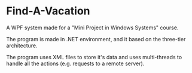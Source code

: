 # Find-A-Vacation
A WPF system made for a "Mini Project in Windows Systems" course.

The program is made in .NET environment, and it based on the three-tier architecture.

The program uses XML files to store it's data and uses multi-threads to handle all the actions (e.g. requests to a remote server).
